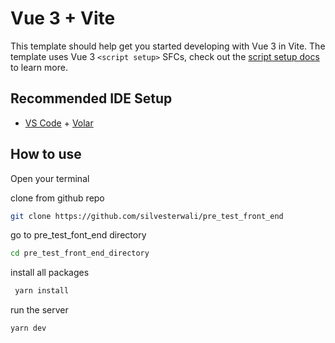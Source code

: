 # Vue 3 + Vite

This template should help get you started developing with Vue 3 in Vite. The template uses Vue 3 `<script setup>` SFCs, check out the [script setup docs](https://v3.vuejs.org/api/sfc-script-setup.html#sfc-script-setup) to learn more.

## Recommended IDE Setup

- [VS Code](https://code.visualstudio.com/) + [Volar](https://marketplace.visualstudio.com/items?itemName=Vue.volar)

## How to use

Open your terminal

clone from github repo

```bash
git clone https://github.com/silvesterwali/pre_test_front_end

```

go to pre_test_font_end directory

```bash
cd pre_test_front_end_directory
```

install all packages

```bash
 yarn install
```

run the server

```bash
yarn dev
```
